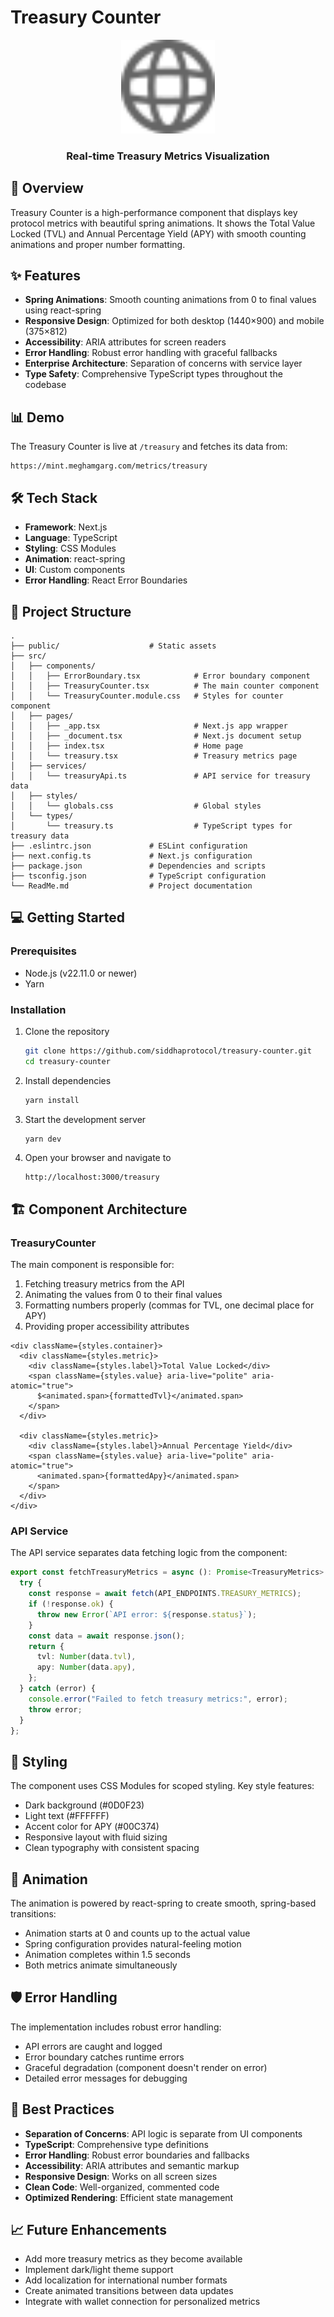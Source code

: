 # Treasury Counter

<div align="center">
  <img src="public/globe.svg" alt="Mint Treasury" width="150" />
  <h3>Real-time Treasury Metrics Visualization</h3>
</div>

## 🚀 Overview

Treasury Counter is a high-performance component that displays key protocol metrics with beautiful spring animations. It shows the Total Value Locked (TVL) and Annual Percentage Yield (APY) with smooth counting animations and proper number formatting.

## ✨ Features

- **Spring Animations**: Smooth counting animations from 0 to final values using react-spring
- **Responsive Design**: Optimized for both desktop (1440×900) and mobile (375×812)
- **Accessibility**: ARIA attributes for screen readers
- **Error Handling**: Robust error handling with graceful fallbacks
- **Enterprise Architecture**: Separation of concerns with service layer
- **Type Safety**: Comprehensive TypeScript types throughout the codebase

## 📊 Demo

The Treasury Counter is live at `/treasury` and fetches its data from:

```
https://mint.meghamgarg.com/metrics/treasury
```

## 🛠️ Tech Stack

- **Framework**: Next.js
- **Language**: TypeScript
- **Styling**: CSS Modules
- **Animation**: react-spring
- **UI**: Custom components
- **Error Handling**: React Error Boundaries

## 📁 Project Structure

```
.
├── public/                    # Static assets
├── src/
│   ├── components/
│   │   ├── ErrorBoundary.tsx            # Error boundary component
│   │   ├── TreasuryCounter.tsx          # The main counter component
│   │   └── TreasuryCounter.module.css   # Styles for counter component
│   ├── pages/
│   │   ├── _app.tsx                     # Next.js app wrapper
│   │   ├── _document.tsx                # Next.js document setup
│   │   ├── index.tsx                    # Home page
│   │   └── treasury.tsx                 # Treasury metrics page
│   ├── services/
│   │   └── treasuryApi.ts               # API service for treasury data
│   ├── styles/
│   │   └── globals.css                  # Global styles
│   └── types/
│       └── treasury.ts                  # TypeScript types for treasury data
├── .eslintrc.json             # ESLint configuration
├── next.config.ts             # Next.js configuration
├── package.json               # Dependencies and scripts
├── tsconfig.json              # TypeScript configuration
└── ReadMe.md                  # Project documentation
```

## 💻 Getting Started

### Prerequisites

- Node.js (v22.11.0 or newer)
- Yarn

### Installation

1. Clone the repository

   ```bash
   git clone https://github.com/siddhaprotocol/treasury-counter.git
   cd treasury-counter
   ```

2. Install dependencies

   ```bash
   yarn install
   ```

3. Start the development server

   ```bash
   yarn dev
   ```

4. Open your browser and navigate to
   ```
   http://localhost:3000/treasury
   ```

## 🏗️ Component Architecture

### TreasuryCounter

The main component is responsible for:

1. Fetching treasury metrics from the API
2. Animating the values from 0 to their final values
3. Formatting numbers properly (commas for TVL, one decimal place for APY)
4. Providing proper accessibility attributes

```tsx
<div className={styles.container}>
  <div className={styles.metric}>
    <div className={styles.label}>Total Value Locked</div>
    <span className={styles.value} aria-live="polite" aria-atomic="true">
      $<animated.span>{formattedTvl}</animated.span>
    </span>
  </div>

  <div className={styles.metric}>
    <div className={styles.label}>Annual Percentage Yield</div>
    <span className={styles.value} aria-live="polite" aria-atomic="true">
      <animated.span>{formattedApy}</animated.span>
    </span>
  </div>
</div>
```

### API Service

The API service separates data fetching logic from the component:

```typescript
export const fetchTreasuryMetrics = async (): Promise<TreasuryMetrics> => {
  try {
    const response = await fetch(API_ENDPOINTS.TREASURY_METRICS);
    if (!response.ok) {
      throw new Error(`API error: ${response.status}`);
    }
    const data = await response.json();
    return {
      tvl: Number(data.tvl),
      apy: Number(data.apy),
    };
  } catch (error) {
    console.error("Failed to fetch treasury metrics:", error);
    throw error;
  }
};
```

## 🎨 Styling

The component uses CSS Modules for scoped styling. Key style features:

- Dark background (#0D0F23)
- Light text (#FFFFFF)
- Accent color for APY (#00C374)
- Responsive layout with fluid sizing
- Clean typography with consistent spacing

## 🔄 Animation

The animation is powered by react-spring to create smooth, spring-based transitions:

- Animation starts at 0 and counts up to the actual value
- Spring configuration provides natural-feeling motion
- Animation completes within 1.5 seconds
- Both metrics animate simultaneously

## 🛡️ Error Handling

The implementation includes robust error handling:

- API errors are caught and logged
- Error boundary catches runtime errors
- Graceful degradation (component doesn't render on error)
- Detailed error messages for debugging

## 💯 Best Practices

- **Separation of Concerns**: API logic is separate from UI components
- **TypeScript**: Comprehensive type definitions
- **Error Handling**: Robust error boundaries and fallbacks
- **Accessibility**: ARIA attributes and semantic markup
- **Responsive Design**: Works on all screen sizes
- **Clean Code**: Well-organized, commented code
- **Optimized Rendering**: Efficient state management

## 📈 Future Enhancements

- Add more treasury metrics as they become available
- Implement dark/light theme support
- Add localization for international number formats
- Create animated transitions between data updates
- Integrate with wallet connection for personalized metrics
